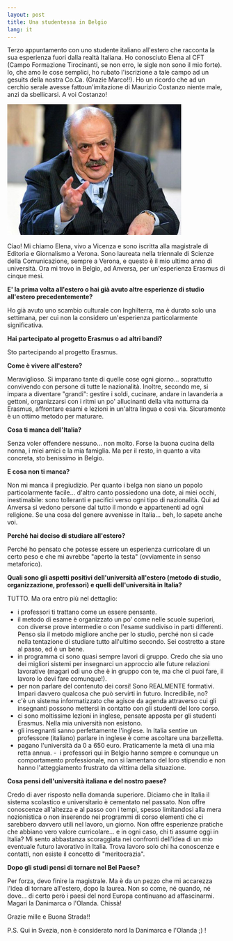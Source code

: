 ```yaml
---
layout: post
title: Una studentessa in Belgio
lang: it
---
```


Terzo appuntamento con uno studente italiano all'estero che racconta la sua esperienza fuori dalla realtà
Italiana. Ho conosciuto Elena al CFT (Campo Formazione Tirocinanti, se non erro, le sigle non sono il mio
forte). Io, che amo le cose semplici, ho rubato l'iscrizione a tale campo ad un gesuits della nostra
Co.Ca. (Grazie Marco!!). Ho un ricordo che ad un cerchio serale avesse fattoun'imitazione di Maurizio
Costanzo niente male, anzi da sbellicarsi. A voi Costanzo!

<img src="../src/images/wp/2014/11/costanzomaurizio.jpg"
            alt="costanzomaurizio" />

Ciao! Mi chiamo Elena, vivo a Vicenza e sono iscritta alla magistrale di Editoria e Giornalismo a Verona. Sono
laureata nella triennale di Scienze della Comunicazione, sempre a Verona, e questo &egrave; il mio ultimo anno
di universit&agrave;. Ora mi trovo in Belgio, ad Anversa, per un'esperienza Erasmus di cinque mesi.&nbsp;

**E' la prima volta all'estero o hai gi&agrave; avuto altre esperienze di studio all'estero
precedentemente?**

Ho gi&agrave; avuto uno scambio culturale con Inghilterra, ma &egrave; durato solo una settimana, per cui non la considero un'esperienza particolarmente significativa.

**Hai partecipato al progetto Erasmus o ad altri bandi?**

Sto partecipando al progetto Erasmus.

**Come &egrave; vivere all'estero?**

Meraviglioso. Si imparano tante di quelle cose ogni giorno... soprattutto convivendo con persone di tutte le
nazionalit&agrave;. Inoltre, secondo me, si impara a diventare "grandi": gestire i soldi, cucinare, andare in
lavanderia a gettoni, organizzarsi con i ritmi un po' allucinanti della vita notturna da Erasmus, affrontare
esami e lezioni in un'altra lingua e cos&igrave; via. Sicuramente &egrave; un ottimo metodo per
maturare.

**Cosa ti manca dell'Italia?&nbsp;**

Senza voler offendere nessuno... non molto. Forse la buona cucina della nonna, i miei amici e la mia famiglia.
Ma per il resto, in quanto a vita concreta, sto benissimo in Belgio.

**E cosa non ti manca?**

Non mi manca il pregiudizio. Per quanto i belga non siano un popolo particolarmente facile... d'altro canto
possiedono una dote, ai miei occhi, inestimabile: sono tolleranti e pacifici verso ogni tipo di nazionalit&agrave;. Qui ad Anversa si vedono persone dal tutto il mondo e appartenenti ad ogni religione. Se una
cosa del genere avvenisse in Italia... beh, lo sapete anche voi.

**Perch&eacute; hai deciso di studiare all'estero?**

Perch&eacute; ho pensato che potesse essere un esperienza curricolare di un certo peso e che mi avrebbe "aperto la testa" (ovviamente in senso metaforico).

**Quali sono gli aspetti positivi dell'universit&agrave; all'estero (metodo di studio, organizzazione, professori) e quelli dell'universit&agrave; in Italia?**

TUTTO. Ma ora entro pi&ugrave; nel dettaglio:

- i professori ti trattano come un essere pensante.
- il metodo di esame &egrave; organizzato un po' come nelle scuole superiori, con diverse prove intermedie o con l'esame suddiviso in parti differenti. Penso sia il metodo migliore anche per lo studio, perch&eacute; non si cade nella tentazione di studiare tutto all'ultimo secondo. Sei costretto a stare al passo, ed &egrave; un bene.
- in programma ci sono quasi sempre lavori di gruppo. Credo che sia uno dei migliori sistemi per insegnarci un
  approccio alle future relazioni lavorative (magari odi uno che &egrave; in gruppo con te, ma che ci puoi fare,
  il lavoro lo devi fare comunque!).
- per non parlare del contenuto dei corsi! Sono REALMENTE formativi. Impari davvero qualcosa che pu&ograve;
  servirti in futuro. Incredibile, no?
- c'&egrave; un sistema informatizzato che agisce da agenda attraverso cui gli insegnanti possono mettersi in
  contatto con gli studenti del loro corso.
- ci sono moltissime lezioni in inglese, pensate apposta per gli studenti Erasmus. Nella mia universit&agrave;
  non esistono.
- gli insegnanti sanno perfettamente l'inglese. In Italia sentire un professore (italiano) parlare in inglese
  &egrave; come ascoltare una barzelletta.
- pagano l'universit&agrave; da 0 a 650 euro. Praticamente la met&agrave; di una mia retta annua. -&nbsp; i professori qui in Belgio hanno sempre e comunque un comportamento professionale, non si lamentano del
  loro stipendio e non hanno l'atteggiamento frustrato da vittima della situazione.

**Cosa pensi dell'universit&agrave; italiana e del nostro paese?**

Credo di aver risposto nella domanda superiore. Diciamo che in Italia il sistema scolastico e universitario
&egrave; cementato nel passato. Non offre conoscenze all'altezza e al passo con i tempi, spesso limitandosi alla mera nozionistica o non inserendo nei programmi di corso elementi che ci sarebbero davvero utili nel lavoro, un giorno. Non offre esperienze pratiche che abbiano vero valore curricolare... e in ogni caso, chi ti assume oggi in Italia? Mi sento abbastanza scoraggiata nei confronti dell'idea di un mio eventuale futuro lavorativo in Italia. Trova lavoro solo chi ha conoscenze e contatti, non esiste il concetto di "meritocrazia".

**Dopo gli studi pensi di tornare nel Bel Paese?&nbsp;**

Per forza, devo finire la magistrale. Ma &egrave; da un pezzo che mi accarezza l'idea di tornare all'estero,
dopo la laurea. Non so come, n&eacute; quando, n&eacute; dove... di certo per&ograve; i paesi del nord Europa
continuano ad affascinarmi. Magari la Danimarca o l'Olanda. Chiss&agrave;!

Grazie mille e Buona Strada!!

P.S. Qui in Svezia, non &egrave; considerato nord la Danimarca e l'Olanda ;) !
